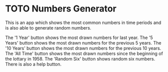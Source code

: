 # TOTO Numbers Generator
 
This is an app which shows the most common numbers in time periods and is also able to generate random numbers.
 
The '1 Year' button shows the most drawn numbers for last year.
The '5 Years' button shows the most drawn numbers for the previous 5 years.
The '10 Years' button shows the most drawn numbers for the previous 10 years.
The 'All Time' button shows the most drawn numbers since the beginning of the lottary in 1958.
The 'Random Six' button shows random six numbers.
There is also a help button.
